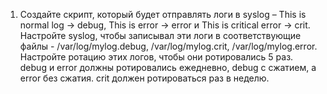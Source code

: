 1. Создайте скрипт, который будет отправлять логи в syslog – This is normal log → debug, This is error → error и This is critical error → crit. Настройте syslog, чтобы записывал эти логи в соответствующие файлы - /var/log/mylog.debug, /var/log/mylog.crit, /var/log/mylog.error. Настройте ротацию этих логов, чтобы они ротировались 5 раз. debug и error должны ротировались ежедневно, debug с сжатием, а error без сжатия. crit должен ротироваться раз в неделю.
